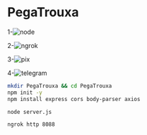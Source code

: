 # PegaTrouxa

1-![node](https://github.com/user-attachments/assets/5c9238e5-8ea6-44f9-99c9-0f8888082885)

2-![ngrok](https://github.com/user-attachments/assets/109ea21d-9be5-4ce3-b62a-559a32309efa)

3-![pix](https://github.com/user-attachments/assets/9375ab8c-a2dd-491e-b320-17588fcddf86)

4-![telegram](https://github.com/user-attachments/assets/0505e4fa-341b-4d19-99b5-b9baff842357)




```bash
mkdir PegaTrouxa && cd PegaTrouxa
npm init -y
npm install express cors body-parser axios
```
```bash
node server.js
```
```bash
ngrok http 8088
```
